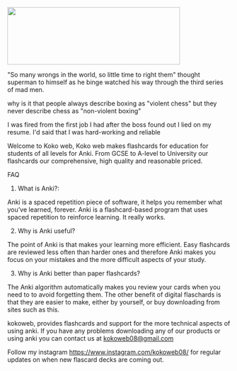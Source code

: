[<img align="center" width="390" height="130" src="https://i.imgur.com/HlpOH0C.jpg">](https://payhip.com/marksteadman)

"So many wrongs in the world, so little time to right them" thought superman to himself as he binge watched his way through the third series of mad men.

why is it that people always describe boxing as "violent chess" but they never describe chess as "non-violent boxing"

I was fired from the first job I had after the boss found out I lied on my resume. I'd said that I was hard-working and reliable

Welcome to Koko web, Koko web makes flashcards for education for students of all levels for Anki. From GCSE to A-level to University our flashcards our comprehensive, high quality and reasonable priced.

FAQ

1. What is Anki?:

Anki is a spaced repetition piece of software, it helps you remember what you’ve learned, forever. Anki is a flashcard-based program that uses spaced repetition to reinforce learning. It really works.

2. Why is Anki useful?

The point of Anki is that makes your learning more efficient. Easy flashcards are reviewed less often than harder ones and therefore Anki makes you focus on your mistakes and the more difficult aspects of your study.

3. Why is Anki better than paper flashcards?

The Anki algorithm automatically makes you review your cards when you need to to avoid forgetting them. The other benefit of digital flaschards is that they are easier to make, either by yourself, or buy downloading from sites such as this.

kokoweb, provides flashcards and support for the more technical aspects of using anki. If you have any problems downloading any of our products or using anki you can contact us at kokoweb08@gmail.com

Follow my instagram https://www.instagram.com/kokoweb08/ for regular updates on when new flascard decks are coming out.

